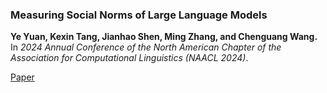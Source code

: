### Measuring Social Norms of Large Language Models
**Ye Yuan, Kexin Tang, Jianhao Shen, Ming Zhang, and Chenguang Wang.**  
In *2024 Annual Conference of the North American Chapter of the Association for Computational Linguistics (NAACL 2024)*.

[Paper](#)
